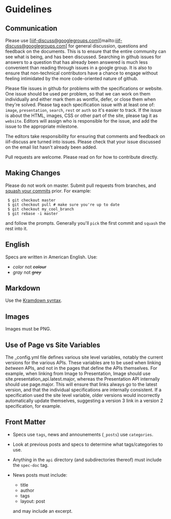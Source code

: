 # Guidelines

## Communication

Please use [iiif-discuss@googlegroups.com][mailto:iiif-discuss@googlegroups.com] for general discussion, questions and feedback on the documents.  This is to ensure that the entire community can see what is being, and has been discussed. Searching in github issues for answers to a question that has already been answered is much less convenient than reading through issues in a google group.  It is also to ensure that non-technical contributors have a chance to engage without feeling intimidated by the more code-oriented nature of github.

Please file issues in github for problems with the specifications or website.  One issue should be used per problem, so that we can work on them individually and either mark them as wontfix, defer, or close them when they're solved.  Please tag each specification issue with at least one of: `image`, `presentation`, `search`, `rest` or `auth` so it's easier to track.  If the issue is about the HTML, images, CSS or other part of the site, please tag it as `website`. Editors will assign who is responsible for the issue, and add the issue to the appropriate milestone.  

The editors take responsibility for ensuring that comments and feedback on iiif-discuss are turned into issues.  Please check that your issue discussed on the email list hasn't already been added.

Pull requests are welcome.  Please read on for how to contribute directly.

## Making Changes

Please do not work on master. Submit pull requests from branches, and [squash your commits][squash] prior. For example:

```
 $ git checkout master 
 $ git checkout pull # make sure you're up to date
 $ git checkout my_cool_branch
 $ git rebase -i master
```

and follow the prompts. Generally you'll `pick` the first commit and `squash` the rest into it.

## English

Specs are written in American English. Use:

* *color* not ~~*colour*~~
* *gray* not ~~*grey*~~

## Markdown

Use the [Kramdown syntax][kram].

## Images

Images must be PNG.

## Use of Page vs Site Variables

The _config.yml file defines various site level variables, notably the current versions for the various APIs.  These variables are to be used when linking _between_ APIs, and not in the pages that define the APIs themselves.  For example, when linking from Image to Presentation, Image should use site.presentation_api.latest.major, whereas the Presentation API internally should use page.major.  This will ensure that links always go to the latest version, and that the individual specifications are internally consistent.  If a specification used the site level variable, older versions would incorrectly automatically update themselves, suggesting a version 3 link in a version 2 specification, for example.

## Front Matter

 * Specs use `tags`, news and announements (`_posts`) use `categories`.
 * Look at previous posts and specs to determine what tags/categories to use. 
 * Anything in the `api` directory (and subdirectories thereof) must include the `spec-doc` tag.
 * News posts must include:

    * title
    * author
    * tags
    * layout: post

    and may include an excerpt.

[kram]: http://kramdown.gettalong.org/syntax.html
[squash]: http://lmgtfy.com/?q=Squash+git+commits
